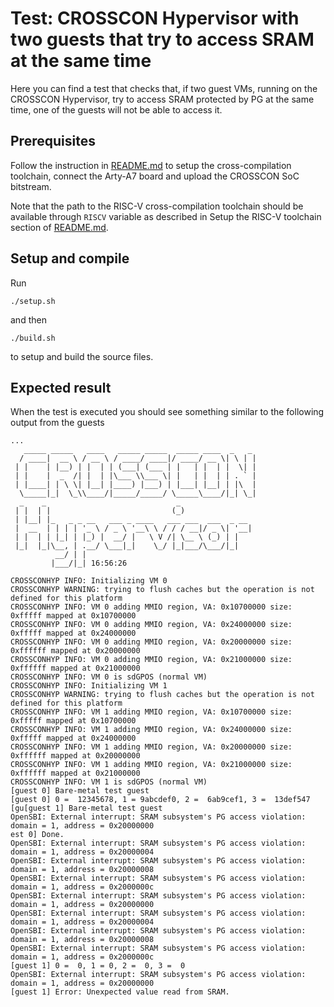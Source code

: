 # Test: CROSSCON Hypervisor with two guests that try to access SRAM at the same time

Here you can find a test that checks that, if two guest VMs, running on the CROSSCON Hypervisor, try to access SRAM protected by PG at the same time, one of the guests will not be able to access it.

## Prerequisites

Follow the instruction in [README.md](../../../README.md) to setup the cross-compilation toolchain, connect the Arty-A7 board and upload the CROSSCON SoC bitstream.

Note that the path to the RISC-V cross-compilation toolchain should be available through `RISCV` variable as described in Setup the RISC-V toolchain section of [README.md](../../../README.md).

## Setup and compile

Run
```
./setup.sh
```
and then
```
./build.sh 
```
to setup and build the source files.

## Expected result

When the test is executed you should see something similar to the following output from the guests
```
...
   _____ _____   ____   _____ _____  _____ ____  _   _
  / ____|  __ \ / __ \ / ____/ ____|/ ____/ __ \| \ | |
 | |    | |__) | |  | | (___| (___ | |   | |  | |  \| |
 | |    |  _  /| |  | |\___ \\___ \| |   | |  | | . ` |
 | |____| | \ \| |__| |____) |___) | |___| |__| | |\  |
  \_____|_|  \_\\____/|_____/_____/ \_____\____/|_| \_|
  _    _                             _
 | |  | |                           (_)
 | |__| |_   _ _ __   ___ _ ____   ___ ___  ___  _ __
 |  __  | | | | '_ \ / _ \ '__\ \ / / / __|/ _ \| '__|
 | |  | | |_| | |_) |  __/ |   \ V /| \__ \ (_) | |
 |_|  |_|\__, | .__/ \___|_|    \_/ |_|___/\___/|_|
          __/ | |
         |___/|_| 16:56:26

CROSSCONHYP INFO: Initializing VM 0
CROSSCONHYP WARNING: trying to flush caches but the operation is not defined for this platform
CROSSCONHYP INFO: VM 0 adding MMIO region, VA: 0x10700000 size: 0xfffff mapped at 0x10700000
CROSSCONHYP INFO: VM 0 adding MMIO region, VA: 0x24000000 size: 0xfffff mapped at 0x24000000
CROSSCONHYP INFO: VM 0 adding MMIO region, VA: 0x20000000 size: 0xffffff mapped at 0x20000000
CROSSCONHYP INFO: VM 0 adding MMIO region, VA: 0x21000000 size: 0xffffff mapped at 0x21000000
CROSSCONHYP INFO: VM 0 is sdGPOS (normal VM)
CROSSCONHYP INFO: Initializing VM 1
CROSSCONHYP WARNING: trying to flush caches but the operation is not defined for this platform
CROSSCONHYP INFO: VM 1 adding MMIO region, VA: 0x10700000 size: 0xfffff mapped at 0x10700000
CROSSCONHYP INFO: VM 1 adding MMIO region, VA: 0x24000000 size: 0xfffff mapped at 0x24000000
CROSSCONHYP INFO: VM 1 adding MMIO region, VA: 0x20000000 size: 0xffffff mapped at 0x20000000
CROSSCONHYP INFO: VM 1 adding MMIO region, VA: 0x21000000 size: 0xffffff mapped at 0x21000000
CROSSCONHYP INFO: VM 1 is sdGPOS (normal VM)
[guest 0] Bare-metal test guest
[guest 0] 0 =  12345678, 1 = 9abcdef0, 2 =  6ab9cef1, 3 =  13def547
[gu[guest 1] Bare-metal test guest
OpenSBI: External interrupt: SRAM subsystem's PG access violation: domain = 1, address = 0x20000000
est 0] Done.
OpenSBI: External interrupt: SRAM subsystem's PG access violation: domain = 1, address = 0x20000004
OpenSBI: External interrupt: SRAM subsystem's PG access violation: domain = 1, address = 0x20000008
OpenSBI: External interrupt: SRAM subsystem's PG access violation: domain = 1, address = 0x2000000c
OpenSBI: External interrupt: SRAM subsystem's PG access violation: domain = 1, address = 0x20000000
OpenSBI: External interrupt: SRAM subsystem's PG access violation: domain = 1, address = 0x20000004
OpenSBI: External interrupt: SRAM subsystem's PG access violation: domain = 1, address = 0x20000008
OpenSBI: External interrupt: SRAM subsystem's PG access violation: domain = 1, address = 0x2000000c
[guest 1] 0 =  0, 1 = 0, 2 =  0, 3 =  0
OpenSBI: External interrupt: SRAM subsystem's PG access violation: domain = 1, address = 0x20000000
[guest 1] Error: Unexpected value read from SRAM.
```
